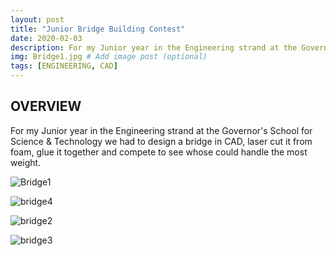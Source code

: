 ```yaml
---
layout: post
title: "Junior Bridge Building Contest"
date: 2020-02-03
description: For my Junior year in the Engineering strand at the Governor's School for Science & Technology we had to design a bridge in CAD, laser cut it from foam, glue it together and compete to see whose could handle the most weight. # Add post description (optional)
img: Bridge1.jpg # Add image post (optional)
tags: [ENGINEERING, CAD]
---
```



## OVERVIEW
For my Junior year in the Engineering strand at the Governor's School for Science & Technology we had to design a bridge in CAD, laser cut it from foam, glue it together and compete to see whose could handle the most weight.  


![Bridge1](http://natgrrl.github.io/assets/img/Bridge1.jpg)

![bridge4](http://natgrrl.github.io/assets/img/bridge4.png)

![bridge2](http://natgrrl.github.io/assets/img/bridge2.jpg)

![bridge3](http://natgrrl.github.io/assets/img/bridge3.jpg)


